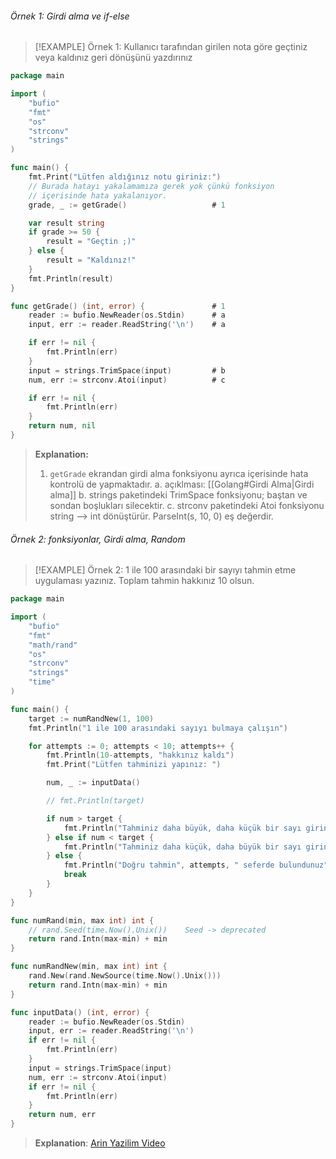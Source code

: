 ###### Örnek 1: Girdi alma ve if-else

> [!EXAMPLE] Örnek 1:
> Kullanıcı tarafından girilen nota göre geçtiniz veya kaldınız geri dönüşünü yazdırınız

```go
package main

import (
    "bufio"
    "fmt"
    "os"
    "strconv"
    "strings"
)

func main() {
    fmt.Print("Lütfen aldığınız notu giriniz:")
    // Burada hatayı yakalamamıza gerek yok çünkü fonksiyon
    // içerisinde hata yakalanıyor.
    grade, _ := getGrade()                   # 1

    var result string
    if grade >= 50 {
        result = "Geçtin ;)"
    } else {
        result = "Kaldınız!"
    }
    fmt.Println(result)
}

func getGrade() (int, error) {               # 1
    reader := bufio.NewReader(os.Stdin)      # a
    input, err := reader.ReadString('\n')    # a

    if err != nil {
        fmt.Println(err)
    }
    input = strings.TrimSpace(input)         # b
    num, err := strconv.Atoi(input)          # c

    if err != nil {
        fmt.Println(err)
    }
    return num, nil
}
```
> **Explanation:**
> 1. `getGrade` ekrandan girdi alma fonksiyonu ayrıca içerisinde hata kontrolü de yapmaktadır.
> 	a. açıklması: [[Golang#Girdi Alma|Girdi alma]]
> 	b. strings paketindeki TrimSpace fonksiyonu; baştan ve sondan boşlukları silecektir.
> 	c. strconv paketindeki Atoi fonksiyonu string --> int dönüştürür. ParseInt(s, 10, 0) eş değerdir.

###### Örnek 2: fonksiyonlar, Girdi alma, Random
> [!EXAMPLE] Örnek 2:
> 1 ile 100 arasındaki bir sayıyı tahmin etme uygulaması yazınız. Toplam tahmin hakkınız 10 olsun.

```go
package main

import (
    "bufio"
    "fmt"
    "math/rand"
    "os"
    "strconv"
    "strings"
    "time"
)

func main() {
    target := numRandNew(1, 100)
    fmt.Println("1 ile 100 arasındaki sayıyı bulmaya çalışın")

    for attempts := 0; attempts < 10; attempts++ {
        fmt.Println(10-attempts, "hakkınız kaldı")
        fmt.Print("Lütfen tahminizi yapınız: ")

        num, _ := inputData()

        // fmt.Println(target)

        if num > target {
            fmt.Println("Tahminiz daha büyük, daha küçük bir sayı giriniz.")
        } else if num < target {
            fmt.Println("Tahminiz daha küçük, daha büyük bir sayı giriniz.")
        } else {
            fmt.Println("Doğru tahmin", attempts, " seferde bulundunuz")
            break
        }
    }
}

func numRand(min, max int) int {
    // rand.Seed(time.Now().Unix())    Seed -> deprecated
    return rand.Intn(max-min) + min
}

func numRandNew(min, max int) int {
    rand.New(rand.NewSource(time.Now().Unix()))
    return rand.Intn(max-min) + min
}

func inputData() (int, error) {
    reader := bufio.NewReader(os.Stdin)
    input, err := reader.ReadString('\n')
    if err != nil {
        fmt.Println(err)
    }
    input = strings.TrimSpace(input)
    num, err := strconv.Atoi(input)
    if err != nil {
        fmt.Println(err)
    }
    return num, err
}
```

> **Explanation**: [Arin Yazilim Video](https://www.youtube.com/watch?v=fSJ57p5a-L8&list=PL-Hkw4CrSVq96dPr33xTdBjSgn9wKLHPa&index=27)
> 